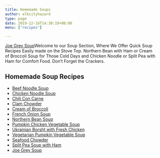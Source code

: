 ```yaml
---
title: Homemade Soups
author: elkcityhazard
type: page
date: 2019-12-16T14:30:19+00:00
menu: ["recipes"]

---
```

[Joe Grey Soup][1]Welcome to our Soup Section, Where We Offer Quick Soup Recipes Easily made on the Stove Top. Northern Bean with Ham or Cream of Broccoli Soup for Those Cold Days and Chicken Noodle or Split Pea with Ham for Comfort Food. Don&#8217;t Forget the Crackers.

## Homemade Soup Recipes

  * [Beef Noodle Soup][2]
  * [Chicken Noodle Soup][3]
  * [Chili Con Carne][4]
  * [Clam Chowder][5]
  * [Cream of Broccoli][6]
  * [French Onion Soup][7]
  * [Northern Bean Soup][8]
  * [Pumpkin Chicken Vegetable Soup][9]
  * [Ukrainian Borsht with Fresh Chicken][10]
  * [Vegetarian Pumpkin Vegetable Soup][11]
  * [Seafood Chowder][12]
  * [Split Pea Soup with Ham][13]
  * [Joe Grey Soup][1]

 [1]: https://quick-e-recipes.com/wordpress/homemade-soups/joe-grey-soup/
 [2]: /wordpress/index.php/homemade-soups/beef-noodle-soup-recipe/
 [3]: /wordpress/index.php/homemade-soups/homemade-chicken-noodle-soup-recipe/
 [4]: /wordpress/index.php/homemade-soups/easy-chili-con-carne/
 [5]: /wordpress/index.php/homemade-soups/clam-chowder-recipe/
 [6]: /wordpress/index.php/homemade-soups/cream-of-broccoli-soup-recipe/
 [7]: /wordpress/index.php/homemade-soups/easy-french-onion-soup-recipe/
 [8]: /wordpress/index.php/easy-vegetarian-dinner-recipes/vegetarian-northern-michigan-bean-soup/
 [9]: /wordpress/index.php/homemade-soups/pumpkin-chicken-vegetable-soup/
 [10]: /wordpress/index.php/homemade-soups/ukrainian-borscht-recipe/
 [11]: /wordpress/index.php/homemade-soups/vegetarian-pumpkin-vegetable-soup/
 [12]: /wordpress/index.php/homemade-soups/seafood-chowder-recipe/
 [13]: /wordpress/index.php/homemade-soups/split-pea-soup-with-ham-recipe/